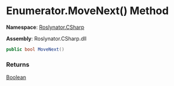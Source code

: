 # Enumerator\.MoveNext\(\) Method

**Namespace**: [Roslynator.CSharp](../../../README.md)

**Assembly**: Roslynator\.CSharp\.dll

```csharp
public bool MoveNext()
```

### Returns

[Boolean](https://docs.microsoft.com/en-us/dotnet/api/system.boolean)


